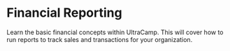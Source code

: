 # Financial Reporting

Learn the basic financial concepts within UltraCamp. This will cover how to run reports to track sales and transactions for your organization.

